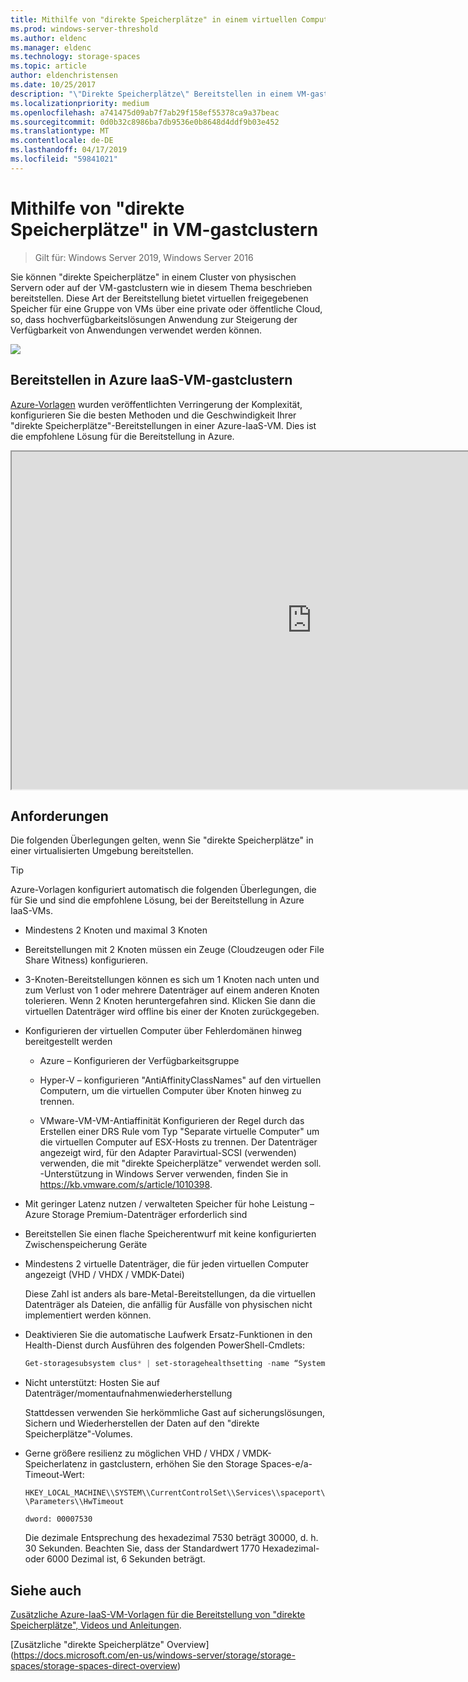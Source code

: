 ```yaml
---
title: Mithilfe von "direkte Speicherplätze" in einem virtuellen Computer
ms.prod: windows-server-threshold
ms.author: eldenc
ms.manager: eldenc
ms.technology: storage-spaces
ms.topic: article
author: eldenchristensen
ms.date: 10/25/2017
description: "\"Direkte Speicherplätze\" Bereitstellen in einem VM-gastcluster – z. B. in Microsoft Azure"
ms.localizationpriority: medium
ms.openlocfilehash: a741475d09ab7f7ab29f158ef55378ca9a37beac
ms.sourcegitcommit: 0d0b32c8986ba7db9536e0b8648d4ddf9b03e452
ms.translationtype: MT
ms.contentlocale: de-DE
ms.lasthandoff: 04/17/2019
ms.locfileid: "59841021"
---
```

# <a name="using-storage-spaces-direct-in-guest-virtual-machine-clusters"></a>Mithilfe von "direkte Speicherplätze" in VM-gastclustern

> Gilt für: Windows Server 2019, Windows Server 2016

Sie können "direkte Speicherplätze" in einem Cluster von physischen Servern oder auf der VM-gastclustern wie in diesem Thema beschrieben bereitstellen. Diese Art der Bereitstellung bietet virtuellen freigegebenen Speicher für eine Gruppe von VMs über eine private oder öffentliche Cloud, so, dass hochverfügbarkeitslösungen Anwendung zur Steigerung der Verfügbarkeit von Anwendungen verwendet werden können.

![](media/storage-spaces-direct-in-vm/storage-spaces-direct-in-vm.png)

## <a name="deploying-in-azure-iaas-vm-guest-clusters"></a>Bereitstellen in Azure IaaS-VM-gastclustern

[Azure-Vorlagen](https://github.com/robotechredmond/301-storage-spaces-direct-md) wurden veröffentlichten Verringerung der Komplexität, konfigurieren Sie die besten Methoden und die Geschwindigkeit Ihrer "direkte Speicherplätze"-Bereitstellungen in einer Azure-IaaS-VM. Dies ist die empfohlene Lösung für die Bereitstellung in Azure.

<iframe src="https://channel9.msdn.com/Series/Microsoft-Hybrid-Cloud-Best-Practices-for-IT-Pros/Step-by-Step-Deploy-Windows-Server-2016-Storage-Spaces-Direct-S2D-Cluster-in-Microsoft-Azure/player" width="960" height="540" allowfullscreen></iframe>

## <a name="requirements"></a>Anforderungen

Die folgenden Überlegungen gelten, wenn Sie "direkte Speicherplätze" in einer virtualisierten Umgebung bereitstellen.

> [!TIP]
> Azure-Vorlagen konfiguriert automatisch die folgenden Überlegungen, die für Sie und sind die empfohlene Lösung, bei der Bereitstellung in Azure IaaS-VMs.

-   Mindestens 2 Knoten und maximal 3 Knoten

-   Bereitstellungen mit 2 Knoten müssen ein Zeuge (Cloudzeugen oder File Share Witness) konfigurieren.

-   3-Knoten-Bereitstellungen können es sich um 1 Knoten nach unten und zum Verlust von 1 oder mehrere Datenträger auf einem anderen Knoten tolerieren.  Wenn 2 Knoten heruntergefahren sind. Klicken Sie dann die virtuellen Datenträger wird offline bis einer der Knoten zurückgegeben.  

-   Konfigurieren der virtuellen Computer über Fehlerdomänen hinweg bereitgestellt werden

    -   Azure – Konfigurieren der Verfügbarkeitsgruppe

    -   Hyper-V – konfigurieren "AntiAffinityClassNames" auf den virtuellen Computern, um die virtuellen Computer über Knoten hinweg zu trennen.

    -   VMware-VM-VM-Antiaffinität Konfigurieren der Regel durch das Erstellen einer DRS Rule vom Typ "Separate virtuelle Computer" um die virtuellen Computer auf ESX-Hosts zu trennen. Der Datenträger angezeigt wird, für den Adapter Paravirtual-SCSI (verwenden) verwenden, die mit "direkte Speicherplätze" verwendet werden soll. -Unterstützung in Windows Server verwenden, finden Sie in https://kb.vmware.com/s/article/1010398.

-   Mit geringer Latenz nutzen / verwalteten Speicher für hohe Leistung – Azure Storage Premium-Datenträger erforderlich sind

-   Bereitstellen Sie einen flache Speicherentwurf mit keine konfigurierten Zwischenspeicherung Geräte

-   Mindestens 2 virtuelle Datenträger, die für jeden virtuellen Computer angezeigt (VHD / VHDX / VMDK-Datei)

    Diese Zahl ist anders als bare-Metal-Bereitstellungen, da die virtuellen Datenträger als Dateien, die anfällig für Ausfälle von physischen nicht implementiert werden können.

-   Deaktivieren Sie die automatische Laufwerk Ersatz-Funktionen in den Health-Dienst durch Ausführen des folgenden PowerShell-Cmdlets:

    ```powershell
    Get-storagesubsystem clus* | set-storagehealthsetting -name “System.Storage.PhysicalDisk.AutoReplace.Enabled” -value “False”
    ```

-   Nicht unterstützt: Hosten Sie auf Datenträger/momentaufnahmenwiederherstellung

    Stattdessen verwenden Sie herkömmliche Gast auf sicherungslösungen, Sichern und Wiederherstellen der Daten auf den "direkte Speicherplätze"-Volumes.

-   Gerne größere resilienz zu möglichen VHD / VHDX / VMDK-Speicherlatenz in gastclustern, erhöhen Sie den Storage Spaces-e/a-Timeout-Wert:

    `HKEY_LOCAL_MACHINE\\SYSTEM\\CurrentControlSet\\Services\\spaceport\\Parameters\\HwTimeout`

    `dword: 00007530`

    Die dezimale Entsprechung des hexadezimal 7530 beträgt 30000, d. h. 30 Sekunden. Beachten Sie, dass der Standardwert 1770 Hexadezimal- oder 6000 Dezimal ist, 6 Sekunden beträgt.

## <a name="see-also"></a>Siehe auch

[Zusätzliche Azure-IaaS-VM-Vorlagen für die Bereitstellung von "direkte Speicherplätze", Videos und Anleitungen](https://blogs.msdn.microsoft.com/clustering/2017/02/14/deploying-an-iaas-vm-guest-clusters-in-microsoft-azure/).

[Zusätzliche "direkte Speicherplätze" Overview] (https://docs.microsoft.com/en-us/windows-server/storage/storage-spaces/storage-spaces-direct-overview)
